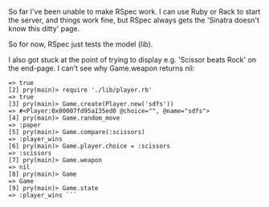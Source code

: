 So far I've been unable to make RSpec work. I can use Ruby or Rack to start the server, and things work fine, but RSpec always gets the 'Sinatra doesn't know this ditty' page.

So for now, RSpec just tests the model (lib).


I also got stuck at the point of trying to display e.g. 'Scissor beats Rock' on the end-page. I can't see why Game.weapon returns nil:

```[1] pry(main)> require './lib/game.rb'                                                                                         
=> true
[2] pry(main)> require './lib/player.rb'                                                                                       
=> true
[3] pry(main)> Game.create(Player.new('sdfs'))                                                                                 
=> #<Player:0x00007fd95a135ed0 @choice="", @name="sdfs">
[4] pry(main)> Game.random_move                                                                                                
=> :paper
[5] pry(main)> Game.compare(:scissors)                                                                                         
=> :player_wins
[6] pry(main)> Game.player.choice = :scissors                                                                                  
=> :scissors
[7] pry(main)> Game.weapon                                                                                                     
=> nil
[8] pry(main)> Game                                                                                                            
=> Game
[9] pry(main)> Game.state                                                                                                      
=> :player_wins ```
